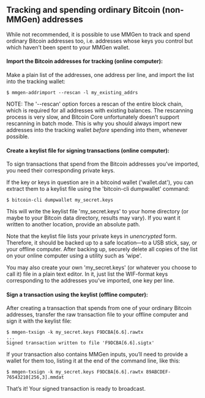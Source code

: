 ## Tracking and spending ordinary Bitcoin (non-MMGen) addresses

While not recommended, it is possible to use MMGen to track and spend ordinary
Bitcoin addresses too, i.e. addresses whose keys you control but which haven’t
been spent to your MMGen wallet.

#### Import the Bitcoin addresses for tracking (online computer):

Make a plain list of the addresses, one address per line, and import the list
into the tracking wallet:

	$ mmgen-addrimport --rescan -l my_existing_addrs

NOTE: The '--rescan' option forces a rescan of the entire block chain, which is
required for all addresses with existing balances.  The rescanning process is
very slow, and Bitcoin Core unfortunately doesn’t support rescanning in batch
mode.  This is why you should always import new addresses into the tracking
wallet *before* spending into them, whenever possible.

#### Create a keylist file for signing transactions (online computer):

To sign transactions that spend from the Bitcoin addresses you’ve imported, you
need their corresponding private keys.

If the key or keys in question are in a bitcoind wallet ('wallet.dat'), you can
extract them to a keylist file using the 'bitcoin-cli dumpwallet' command:

	$ bitcoin-cli dumpwallet my_secret.keys

This will write the keylist file 'my_secret.keys' to your home directory (or
maybe to your Bitcoin data directory, results may vary).  If you want it written
to another location, provide an absolute path.

Note that the keylist file lists your private keys in *unencrypted* form.
Therefore, it should be backed up to a safe location—to a USB stick, say, or
your offline computer.  After backing up, securely delete all copies of the list
on your online computer using a utility such as 'wipe'.

You may also create your own 'my_secret.keys' (or whatever you choose to call
it) file in a plain text editor.  In it, just list the WIF-format keys
corresponding to the addresses you’ve imported, one key per line.

#### Sign a transaction using the keylist (offline computer):

After creating a transaction that spends from one of your ordinary Bitcoin
addresses, transfer the raw transaction file to your offline computer and sign
it with the keylist file:

	$ mmgen-txsign -k my_secret.keys F9DCBA[6.6].rawtx
	...
	Signed transaction written to file 'F9DCBA[6.6].sigtx'

If your transaction also contains MMGen inputs, you’ll need to provide a wallet
for them too, listing it at the end of the command line, like this:

	$ mmgen-txsign -k my_secret.keys F9DCBA[6.6].rawtx 89ABCDEF-76543210[256,3].mmdat

That’s it!  Your signed transaction is ready to broadcast.
